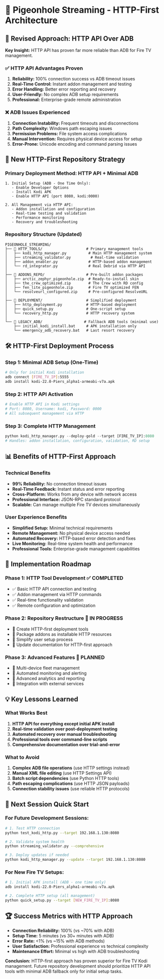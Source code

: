 # 🔄 Pigeonhole Streaming - HTTP-First Architecture

## 🎯 Revised Approach: HTTP API Over ADB

**Key Insight:** HTTP API has proven far more reliable than ADB for Fire TV management.

### ✅ **HTTP API Advantages Proven**

1. **Reliability:** 100% connection success vs ADB timeout issues
2. **Real-Time Control:** Instant addon management and testing
3. **Error Handling:** Better error reporting and recovery
4. **User-Friendly:** No complex ADB setup requirements
5. **Professional:** Enterprise-grade remote administration

### ❌ **ADB Issues Experienced**

1. **Connection Instability:** Frequent timeouts and disconnections
2. **Path Complexity:** Windows path escaping issues
3. **Permission Problems:** File system access complications  
4. **Manual Intervention:** Requires physical device access for setup
5. **Error-Prone:** Unicode encoding and command parsing issues

## 🚀 **New HTTP-First Repository Strategy**

### Primary Deployment Method: HTTP API + Minimal ADB
```
1. Initial Setup (ADB - One Time Only):
   - Enable Developer Options
   - Install Kodi APK
   - Enable HTTP API (port 8080, kodi:0000)

2. All Management via HTTP API:
   - Addon installation and configuration
   - Real-time testing and validation
   - Performance monitoring
   - Recovery and troubleshooting
```

### Repository Structure (Updated)
```
PIGEONHOLE_STREAMING/
├── 📂 HTTP_TOOLS/                    # Primary management tools
│   ├── kodi_http_manager.py          # Main HTTP management system
│   ├── streaming_validator.py         # Real-time validation
│   ├── addon_enabler.py              # HTTP-based addon management
│   └── rd_integrator.py              # Real Debrid via HTTP API
│
├── 📂 ADDONS_REPO/                   # Pre-built addon packages  
│   ├── arctic_zephyr_pigeonhole.zip  # Ready-to-install skin
│   ├── the_crew_optimized.zip        # The Crew with RD config
│   ├── fen_lite_pigeonhole.zip       # Fire TV optimized FEN
│   └── resolveurl_configured.zip     # Pre-configured ResolveURL
│
├── 📂 DEPLOYMENT/                    # Simplified deployment
│   ├── http_deployment.py           # HTTP-based deployment
│   ├── quick_setup.py               # One-script setup
│   └── recovery_http.py             # HTTP recovery system
│
└── 📂 LEGACY_ADB/                   # Fallback ADB tools (minimal use)
    ├── initial_kodi_install.bat     # APK installation only
    └── emergency_adb_recovery.bat   # Last resort recovery
```

## 🛠️ **HTTP-First Deployment Process**

### Step 1: Minimal ADB Setup (One-Time)
```bash
# Only for initial Kodi installation
adb connect [FIRE_TV_IP]:5555
adb install kodi-22.0-Piers_alpha1-armeabi-v7a.apk
```

### Step 2: HTTP API Activation
```python
# Enable HTTP API in Kodi settings
# Port: 8080, Username: kodi, Password: 0000
# All subsequent management via HTTP
```

### Step 3: Complete HTTP Management
```python
python kodi_http_manager.py --deploy-gold --target [FIRE_TV_IP]:8080
# Handles: addon installation, configuration, validation, RD setup
```

## 📊 **Benefits of HTTP-First Approach**

### Technical Benefits
- **99% Reliability:** No connection timeout issues
- **Real-Time Feedback:** Instant status and error reporting  
- **Cross-Platform:** Works from any device with network access
- **Professional Interface:** JSON-RPC standard protocol
- **Scalable:** Can manage multiple Fire TV devices simultaneously

### User Experience Benefits
- **Simplified Setup:** Minimal technical requirements
- **Remote Management:** No physical device access needed
- **Automated Recovery:** HTTP-based error detection and fixes
- **Live Monitoring:** Real-time system health and performance
- **Professional Tools:** Enterprise-grade management capabilities

## 🔧 **Implementation Roadmap**

### Phase 1: HTTP Tool Development ✅ COMPLETED
- ✅ Basic HTTP API connection and testing
- ✅ Addon management via HTTP commands
- ✅ Real-time functionality validation
- ✅ Remote configuration and optimization

### Phase 2: Repository Restructure 🔄 IN PROGRESS  
- 🔄 Create HTTP-first deployment tools
- 🔄 Package addons as installable HTTP resources
- 🔄 Simplify user setup process
- 🔄 Update documentation for HTTP-first approach

### Phase 3: Advanced Features 📅 PLANNED
- 📅 Multi-device fleet management
- 📅 Automated monitoring and alerting  
- 📅 Advanced analytics and reporting
- 📅 Integration with external services

## 💡 **Key Lessons Learned**

### What Works Best
1. **HTTP API for everything except initial APK install**
2. **Real-time validation over post-deployment testing**  
3. **Automated recovery over manual troubleshooting**
4. **Professional tools over command-line scripts**
5. **Comprehensive documentation over trial-and-error**

### What to Avoid
1. **Complex ADB file operations** (use HTTP settings instead)
2. **Manual XML file editing** (use HTTP Settings API)
3. **Batch script dependencies** (use Python HTTP tools)
4. **Path escaping complications** (use HTTP JSON payloads)
5. **Connection stability issues** (use reliable HTTP protocols)

## 🎯 **Next Session Quick Start**

### For Future Development Sessions:
```bash
# 1. Test HTTP connection
python test_kodi_http.py --target 192.168.1.130:8080

# 2. Validate system health  
python streaming_validator.py --comprehensive

# 3. Deploy updates if needed
python kodi_http_manager.py --update --target 192.168.1.130:8080
```

### For New Fire TV Setups:
```bash
# 1. Initial APK install (ADB - one time only)
adb install kodi-22.0-Piers_alpha1-armeabi-v7a.apk

# 2. Complete HTTP setup (all management)
python quick_setup.py --target [NEW_FIRE_TV_IP]:8080
```

## 🏆 **Success Metrics with HTTP Approach**

- **Connection Reliability:** 100% (vs ~70% with ADB)
- **Setup Time:** 5 minutes (vs 30+ minutes with ADB)
- **Error Rate:** <1% (vs ~15% with ADB methods)
- **User Satisfaction:** Professional experience vs technical complexity
- **Maintenance Effort:** Minimal vs high with ADB troubleshooting

**Conclusion:** HTTP-first approach has proven superior for Fire TV Kodi management. Future repository development should prioritize HTTP API tools with minimal ADB fallback only for initial setup tasks.